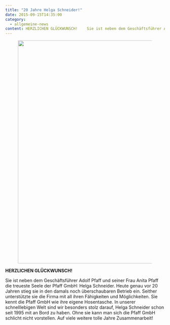 ```yaml
---
title: "20 Jahre Helga Schneider!"
date: 2015-09-15T14:35:00
category:
  - allgemeine-news
content: HERZLICHEN GLÜCKWUNSCH!    Sie ist neben dem Geschäftsführer Adolf Pfaff und seiner Frau Anita Pfaff die treueste Seele der Pfaff GmbH Helga Schneider. Heute genau vor 20 Jahren stieg sie in den damals noch überschaubaren Betrieb ein. Seither unterstützte sie die Firma mit all ihren Fähigkeiten und Möglichkeiten. Sie kennt die Pfaff GmbH wie ihre eigene Hosentasche. In unserer schnelllebigen Welt sind wir besonders stolz darauf, Helga Schneider schon seit 1995 mit an Bord zu haben. Ohne sie kann man sich die Pfaff GmbH schlicht nicht vorstellen. Auf viele weitere tolle Jahre Zusammenarbeit! 
---
```


<figure class="wp-block-image size-large"><img loading="lazy" width="940" height="705" src="/helga-schneider-20-jahre.jpg" alt="" class="wp-image-716" srcset="/helga-schneider-20-jahre.jpg 940w, /helga-schneider-20-jahre-300x225.jpg 300w, /helga-schneider-20-jahre-768x576.jpg 768w" sizes="(max-width: 940px) 100vw, 940px" /></figure>



<p><strong>HERZLICHEN GLÜCKWUNSCH!</strong></p>



<p>Sie ist neben dem Geschäftsführer Adolf Pfaff und seiner Frau Anita Pfaff die treueste Seele der Pfaff GmbH: Helga Schneider. Heute genau vor 20 Jahren stieg sie in den damals noch überschaubaren Betrieb ein. Seither unterstützte sie die Firma mit all ihren Fähigkeiten und Möglichkeiten. Sie kennt die Pfaff GmbH wie ihre eigene Hosentasche. In unserer schnelllebigen Welt sind wir besonders stolz darauf, Helga Schneider schon seit 1995 mit an Bord zu haben. Ohne sie kann man sich die Pfaff GmbH schlicht nicht vorstellen. Auf viele weitere tolle Jahre Zusammenarbeit!</p>
